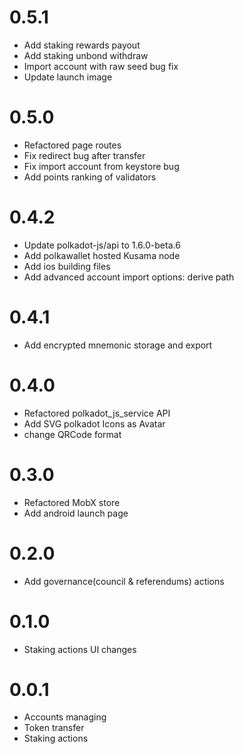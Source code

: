 # 0.5.1
- Add staking rewards payout
- Add staking unbond withdraw
- Import account with raw seed bug fix
- Update launch image

# 0.5.0
- Refactored page routes
- Fix redirect bug after transfer
- Fix import account from keystore bug
- Add points ranking of validators

# 0.4.2
- Update polkadot-js/api to 1.6.0-beta.6
- Add polkawallet hosted Kusama node
- Add ios building files
- Add advanced account import options: derive path

# 0.4.1
- Add encrypted mnemonic storage and export

# 0.4.0
- Refactored polkadot_js_service API
- Add SVG polkadot Icons as Avatar
- change QRCode format

# 0.3.0
- Refactored MobX store
- Add android launch page

# 0.2.0
- Add governance(council & referendums) actions

# 0.1.0
- Staking actions UI changes 

# 0.0.1
- Accounts managing
- Token transfer
- Staking actions
